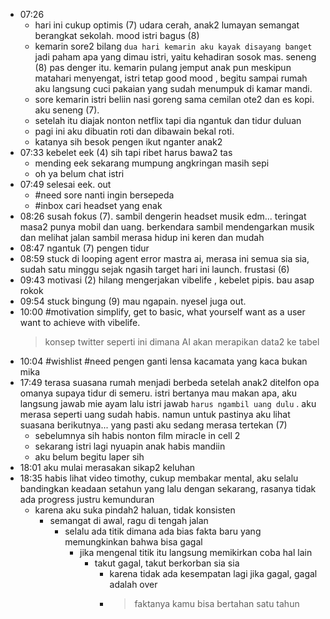 - 07:26
	- hari ini cukup optimis (7) udara cerah, anak2 lumayan semangat berangkat sekolah. mood istri bagus (8)
	- kemarin sore2 bilang ``dua hari kemarin aku kayak disayang banget`` jadi paham apa yang dimau istri, yaitu kehadiran sosok mas. seneng (8) pas denger itu. kemarin pulang jemput anak pun meskipun matahari menyengat, istri tetap good mood , begitu sampai rumah aku langsung cuci pakaian yang sudah menumpuk di kamar mandi.
	- sore kemarin istri beliin nasi goreng sama cemilan ote2 dan es kopi. aku seneng (7).
	- setelah itu diajak nonton netflix tapi dia ngantuk dan tidur duluan
	- pagi ini aku dibuatin roti dan dibawain bekal roti.
	- katanya sih besok pengen ikut nganter anak2
- 07:33 kebelet eek (4) sih tapi ribet harus bawa2 tas
	- mending eek sekarang mumpung angkringan masih sepi
	- oh ya belum chat istri
- 07:49 selesai eek. out
	- #need sore nanti ingin bersepeda
	- #inbox cari headset yang enak
- 08:26 susah fokus (7). sambil dengerin headset musik edm... teringat masa2 punya mobil dan uang. berkendara sambil mendengarkan musik dan melihat jalan sambil merasa hidup ini keren dan mudah
- 08:47 ngantuk (7) pengen tidur
- 08:59 stuck di looping agent error mastra ai, merasa ini semua sia sia, sudah satu minggu sejak ngasih target hari ini launch. frustasi (6)
- 09:43 motivasi (2) hilang mengerjakan vibelife , kebelet pipis. bau asap rokok
- 09:54 stuck bingung (9) mau ngapain. nyesel juga out.
- 10:00 #motivation simplify, get to basic, what yourself want as a user want to achieve with vibelife.
  > konsep twitter seperti ini dimana AI akan merapikan data2 ke tabel
- 10:04 #wishlist #need pengen ganti lensa kacamata yang kaca bukan mika
- 17:49 terasa suasana rumah menjadi berbeda setelah anak2 ditelfon opa omanya supaya tidur di semeru. istri bertanya mau makan apa, aku langsung jawab mie ayam lalu istri jawab ``harus ngambil uang dulu`` . aku merasa seperti uang sudah habis. namun untuk pastinya aku lihat suasana berikutnya... yang pasti aku sedang merasa tertekan (7)
	- sebelumnya sih habis nonton film miracle in cell 2
	- sekarang istri lagi nyuapin anak habis mandiin
	- aku belum begitu laper sih
- 18:01 aku mulai merasakan sikap2 keluhan
- 18:35 habis lihat video timothy, cukup membakar mental, aku selalu bandingkan keadaan setahun yang lalu dengan sekarang, rasanya tidak ada progress justru kemunduran
	- karena aku suka pindah2 haluan, tidak konsisten
		- semangat di awal, ragu di tengah jalan
			- selalu ada titik dimana ada bias fakta baru yang memungkinkan bahwa bisa gagal
				- jika mengenal titik itu langsung memikirkan coba hal lain
					- takut gagal, takut berkorban sia sia
						- karena tidak ada kesempatan lagi jika gagal, gagal adalah over
						- >faktanya kamu bisa bertahan satu tahun